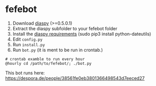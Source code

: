 fefebot
=======

1. Download [diaspy](https://github.com/marekjm/diaspy) (>=0.5.0.1)
2. Extract the diaspy subfolder to your fefebot folder
3. Install the [diaspy requirements](https://github.com/marekjm/diaspy/blob/master/requirements.txt) (sudo pip3 install python-dateutils)
4. Edit ```config.py```
5. Run ```install.py```
6. Run ```bot.py```  (it is ment to be run in crontab.)

```
# crontab examble to run every hour
@hourly cd /path/to/fefebot/; ./bot.py
```

This bot runs here: https://despora.de/people/38561fe0eb3801366498543d7eeced27
